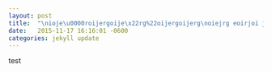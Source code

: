 ```yaml
---
layout: post
title:  "\nioje\u0000roijergoije\x22rg%22oijergoijerg\noiejrg eoirjoi jjeoijg eoirjg\n eoirjg eo\t\rijg eoriijg eiogj eroi jeroigj eroi jeoigj eroi jeoij eroi jeroi ijeroi gjerogi jerogi jergoij erogij eoigj eoijg eroigj eroi gjeoigj eroigj eroi gj"
date:   2015-11-17 16:16:01 -0600
categories: jekyll update
---
```


test
